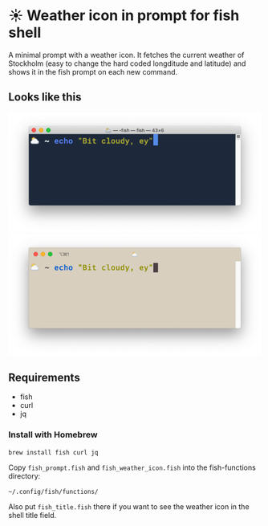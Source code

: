 # ☀️ Weather icon in prompt for fish shell

A minimal prompt with a weather icon. It fetches the current weather of Stockholm (easy to change the hard coded longditude and latitude) and shows it in the fish prompt on each new command.

## Looks like this

![Dark terminal](img/terminal_dark.png?raw=true "Title")
![Solarized light iterm](img/iterm_solaris.png?raw=true "Title")

## Requirements

- fish
- curl
- jq

### Install with Homebrew

```
brew install fish curl jq
```

Copy `fish_prompt.fish` and `fish_weather_icon.fish` into the fish-functions directory:

```
~/.config/fish/functions/
```

Also put `fish_title.fish` there if you want to see the weather icon in the shell title field.

